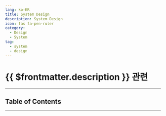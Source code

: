 ```yaml
---
lang: ko-KR
title: System Design
description: System Design
icon: fas fa-pen-ruler
category:
  - Design
  - System
tag:
  - system
  - design
---
```


# {{ $frontmatter.description }} 관련

<ShieldsGroup logos=""/>

---

## Table of Contents

<ToCLocal basePath="/explore/system-deisgn/" />

---

<TagLinks />